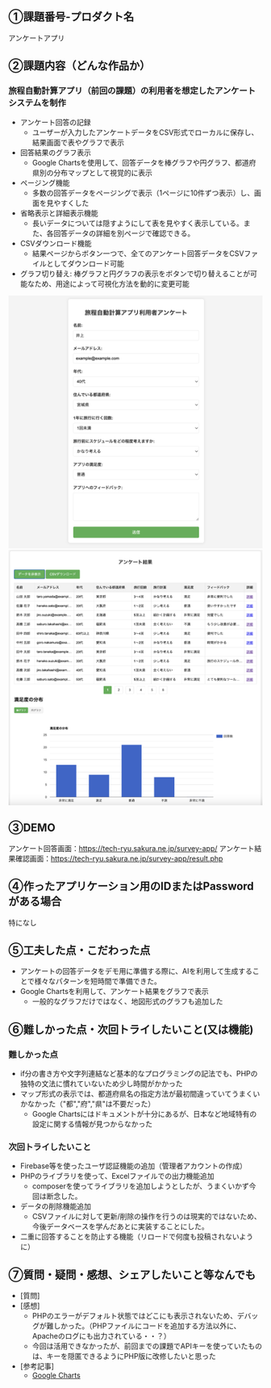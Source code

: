 ## ①課題番号-プロダクト名

アンケートアプリ

## ②課題内容（どんな作品か）

### 旅程自動計算アプリ（前回の課題）の利用者を想定したアンケートシステムを制作

- アンケート回答の記録
  - ユーザーが入力したアンケートデータをCSV形式でローカルに保存し、結果画面で表やグラフで表示
- 回答結果のグラフ表示
  - Google Chartsを使用して、回答データを棒グラフや円グラフ、都道府県別の分布マップとして視覚的に表示
- ページング機能
  - 多数の回答データをページングで表示（1ページに10件ずつ表示）し、画面を見やすくした
- 省略表示と詳細表示機能
  - 長いデータについては隠すようにして表を見やすく表示している。また、各回答データの詳細を別ページで確認できる。
- CSVダウンロード機能
  -  結果ページからボタン一つで、全てのアンケート回答データをCSVファイルとしてダウンロード可能
- グラフ切り替え: 棒グラフと円グラフの表示をボタンで切り替えることが可能なため、用途によって可視化方法を動的に変更可能
  
![動作イメージ](./demo.png)
![動作イメージ](./demo2.png)

## ③DEMO

アンケート回答画面：https://tech-ryu.sakura.ne.jp/survey-app/
アンケート結果確認画面：https://tech-ryu.sakura.ne.jp/survey-app/result.php

## ④作ったアプリケーション用のIDまたはPasswordがある場合

特になし

## ⑤工夫した点・こだわった点

- アンケートの回答データをデモ用に準備する際に、AIを利用して生成することで様々なパターンを短時間で準備できた。
- Google Chartsを利用して、アンケート結果をグラフで表示
  - 一般的なグラフだけではなく、地図形式のグラフも追加した

## ⑥難しかった点・次回トライしたいこと(又は機能)

### 難しかった点

- if分の書き方や文字列連結など基本的なプログラミングの記法でも、PHPの独特の文法に慣れていないため少し時間がかかった
- マップ形式の表示では、都道府県名の指定方法が最初間違っていてうまくいかなかった（"都","府","県"は不要だった）
  - Google Chartsにはドキュメントが十分にあるが、日本など地域特有の設定に関する情報が見つからなかった

### 次回トライしたいこと

- Firebase等を使ったユーザ認証機能の追加（管理者アカウントの作成）
- PHPのライブラリを使って、Excelファイルでの出力機能追加
  - composerを使ってライブラリを追加しようとしたが、うまくいかず今回は断念した。
- データの削除機能追加
  - CSVファイルに対して更新/削除の操作を行うのは現実的ではないため、今後データベースを学んだあとに実装することにした。 
- 二重に回答することを防止する機能（リロードで何度も投稿されないように）
  
## ⑦質問・疑問・感想、シェアしたいこと等なんでも

- [質問]
- [感想]
  - PHPのエラーがデフォルト状態ではどこにも表示されないため、デバッグが難しかった。（PHPファイルにコードを追加する方法以外に、Apacheのログにも出力されている・・？）
  - 今回は活用できなかったが、前回までの課題でAPIキーを使っていたものは、キーを隠匿できるようにPHP版に改修したいと思った
- [参考記事]
  - [Google Charts](https://developers.google.com/chart?hl=ja)